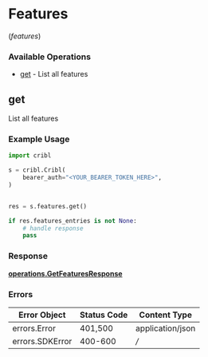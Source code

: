 # Features
(*features*)

### Available Operations

* [get](#get) - List all features

## get

List all features

### Example Usage

```python
import cribl

s = cribl.Cribl(
    bearer_auth="<YOUR_BEARER_TOKEN_HERE>",
)


res = s.features.get()

if res.features_entries is not None:
    # handle response
    pass
```


### Response

**[operations.GetFeaturesResponse](../../models/operations/getfeaturesresponse.md)**
### Errors

| Error Object     | Status Code      | Content Type     |
| ---------------- | ---------------- | ---------------- |
| errors.Error     | 401,500          | application/json |
| errors.SDKError  | 400-600          | */*              |
